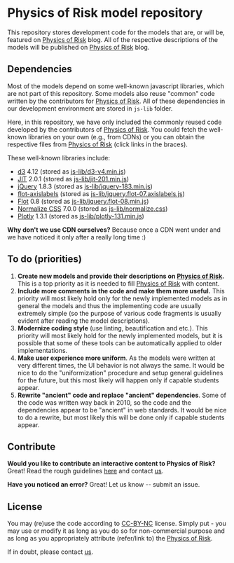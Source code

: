 # Physics of Risk model repository

This repository stores development code for the models that are, or will be, featured on [Physics of Risk](http://rf.mokslasplius.lt/) blog. All of the respective descriptions of the models will be published on [Physics of Risk](http://rf.mokslasplius.lt/) blog.

## Dependencies

Most of the models depend on some well-known javascript libraries, which are not part of this repository. Some models also reuse "common" code written by the contributors for [Physics of Risk](http://rf.mokslasplius.lt). All of these dependencies in our development environment are stored in `js-lib` folder.

Here, in this repository, we have only included the commonly reused code developed by the contributors of [Physics of Risk](http://rf.mokslasplius.lt). You could fetch the well-known libraries on your own (e.g., from CDNs) or you can obtain the respective files from [Physics of Risk](http://rf.mokslasplius.lt) (click links in the braces).

These well-known libraries include:
* [d3](https://d3js.org/) 4.12 (stored as [js-lib/d3-v4.min.js](http://rf.mokslasplius.lt/uploads/models/js-lib/d3-v4.min.js))
* [JIT](https://philogb.github.io/jit/) 2.0.1 (stored as [js-lib/jit-201.min.js](http://rf.mokslasplius.lt/uploads/models/js-lib/jit-201.min.js))
* [jQuery](https://jquery.com/) 1.8.3 (stored as [js-lib/jquery-183.min.js](http://rf.mokslasplius.lt/uploads/models/js-lib/jquery-183.min.js))
* [flot-axislabels](https://github.com/markrcote/flot-axislabels) (stored as [js-lib/jquery.flot-07.axislabels.js](http://rf.mokslasplius.lt/uploads/models/js-lib/jquery.flot-07.axislabels.js))
* [Flot](http://www.flotcharts.org/) 0.8 (stored as [js-lib/jquery.flot-08.min.js](http://rf.mokslasplius.lt/uploads/models/js-lib/jquery.flot-08.min.js))
* [Normalize CSS](https://necolas.github.io/normalize.css/) 7.0.0 (stored as [js-lib/normalize.css](http://rf.mokslasplius.lt/uploads/models/js-lib/normalize.css))
* [Plotly](https://plot.ly/) 1.3.1 (stored as [js-lib/plotly-131.min.js](http://rf.mokslasplius.lt/uploads/models/js-lib/plotly-131.min.js))


**Why don't we use CDN ourselves?** Because once a CDN went under and we have noticed it only after a really long time :)

## To do (priorities)

1. **Create new models and provide their descriptions on [Physics of Risk](http://rf.mokslasplius.lt).** This is a top priority as it is needed to fill [Physics of Risk](http://rf.mokslasplius.lt) with content.
1. **Include more comments in the code and make them more useful.** This priority will most likely hold only for the newly implemented models as in general the models and thus the implementing code are usually extremely simple (so the purpose of various code fragments is usually evident after reading the model descriptions).
1. **Modernize coding style** (use linting, beautification and etc.). This priority will most likely hold for the newly implemented models, but it is possible that some of these tools can be automatically applied to older implementations.
1. **Make user experience more uniform**. As the models were written at very different times, the UI behavior is not always the same. It would be nice to do the "uniformization" procedure and setup general guidelines for the future, but this most likely will happen only if capable students appear.
1. **Rewrite "ancient" code and replace "ancient" dependencies**. Some of the code was written way back in 2010, so the code and the dependencies appear to be "ancient" in web standards. It would be nice to do a rewrite, but most likely this will be done only if capable students appear.

## Contribute

**Would you like to contribute an interactive content to Physics of Risk?** Great! Read the rough guidelines [here](http://rf.mokslasplius.lt/contribute/) and contact [us](http://rf.mokslasplius.lt/about/).

**Have you noticed an error?** Great! Let us know -- submit an issue.

## License

You may (re)use the code according to [CC-BY-NC](https://creativecommons.org/licenses/by-nc/4.0/) license. Simply put - you may use or modify it as long as you do so for non-commercial purpose and as long as you appropriately attribute (refer/link to) the [Physics of Risk](http://rf.mokslasplius.lt/).

If in doubt, please contact [us](http://rf.mokslasplius.lt/about/).
